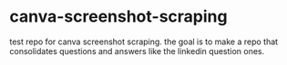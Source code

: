 # canva-screenshot-scraping
test repo for canva screenshot scraping. the goal is to make a repo that consolidates questions and answers like the linkedin question ones.
